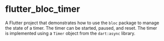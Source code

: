 # flutter_bloc_timer

A Flutter project that demonstrates how to use the `bloc` package to manage the state of a timer. The timer can be started, paused, and reset. The timer is implemented using a `Timer` object from the `dart:async` library.
